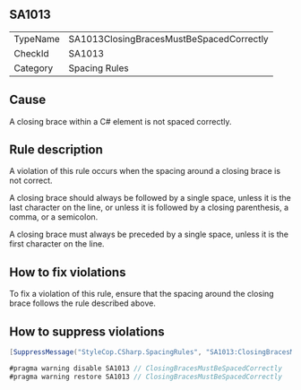 ﻿## SA1013

<table>
<tr>
  <td>TypeName</td>
  <td>SA1013ClosingBracesMustBeSpacedCorrectly</td>
</tr>
<tr>
  <td>CheckId</td>
  <td>SA1013</td>
</tr>
<tr>
  <td>Category</td>
  <td>Spacing Rules</td>
</tr>
</table>

## Cause

A closing brace within a C# element is not spaced correctly.

## Rule description

A violation of this rule occurs when the spacing around a closing brace is not correct.

A closing brace should always be followed by a single space, unless it is the last character on the line, or unless it is followed by a closing parenthesis, a comma, or a semicolon.

A closing brace must always be preceded by a single space, unless it is the first character on the line.

## How to fix violations

To fix a violation of this rule, ensure that the spacing around the closing brace follows the rule described above.

## How to suppress violations

```csharp
[SuppressMessage("StyleCop.CSharp.SpacingRules", "SA1013:ClosingBracesMustBeSpacedCorrectly", Justification = "Reviewed.")]
```

```csharp
#pragma warning disable SA1013 // ClosingBracesMustBeSpacedCorrectly
#pragma warning restore SA1013 // ClosingBracesMustBeSpacedCorrectly
```
